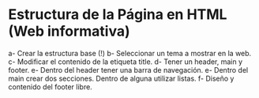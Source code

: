 # Estructura de la Página en HTML (Web informativa)
a- Crear la estructura base (!)
b- Seleccionar un tema a mostrar en la web.
c- Modificar el contenido de la etiqueta title.
d- Tener un header, main y footer.
e- Dentro del header tener una barra de navegación.
e- Dentro del main crear dos secciones. Dentro de alguna utilizar listas.
f- Diseño y contenido del footer libre.